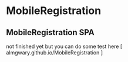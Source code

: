 # MobileRegistration
MobileRegistration SPA 
----------------
not finished yet but you can do some test here [ almgwary.github.io/MobileRegistration ] 
